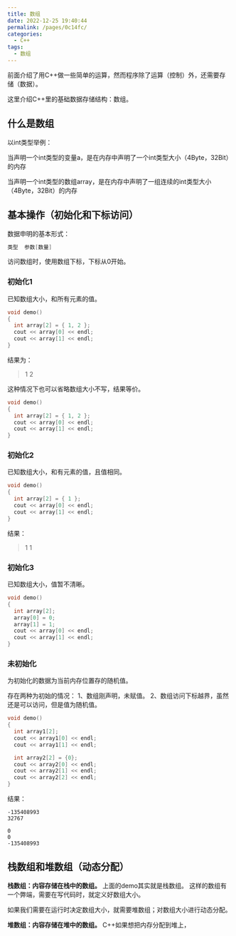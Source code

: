 ```yaml
---
title: 数组
date: 2022-12-25 19:40:44
permalink: /pages/0c14fc/
categories:
  - C++
tags:
  - 数组
---
```


前面介绍了用C++做一些简单的运算，然而程序除了运算（控制）外，还需要存储（数据）。

这里介绍C++里的基础数据存储结构：数组。

<!-- more -->

## 什么是数组

以int类型举例：

当声明一个int类型的变量a，是在内存中声明了一个int类型大小（4Byte，32Bit）的内存

当声明一个int类型的数组array，是在内存中声明了一组连续的int类型大小（4Byte，32Bit）的内存

## 基本操作（初始化和下标访问）

数据申明的基本形式：

```c++
类型  参数[数量]
```
访问数组时，使用数组下标，下标从0开始。

### 初始化1
已知数组大小，和所有元素的值。
```c++
void demo()
{
  int array[2] = { 1, 2 };
  cout << array[0] << endl;
  cout << array[1] << endl;
}
```
结果为：
> 1
> 2

这种情况下也可以省略数组大小不写，结果等价。
```c++
void demo()
{
  int array[2] = { 1, 2 };
  cout << array[0] << endl;
  cout << array[1] << endl;
}
```


### 初始化2
已知数组大小，和有元素的值，且值相同。
```c++
void demo()
{
  int array[2] = { 1 };
  cout << array[0] << endl;
  cout << array[1] << endl;
}
```
结果：
> 1
> 1


### 初始化3
已知数组大小，值暂不清晰。
```c++
void demo()
{
  int array[2];
  array[0] = 0;
  array[1] = 1;
  cout << array[0] << endl;
  cout << array[1] << endl;
}
```

### 未初始化
为初始化的数据为当前内存位置存的随机值。

存在两种为初始的情况：
1、数组刚声明，未赋值。
2、数组访问下标越界，虽然还是可以访问，但是值为随机值。

```c++
void demo()
{
  int array1[2];
  cout << array1[0] << endl;
  cout << array1[1] << endl;

  int array2[2] = {0};
  cout << array2[0] << endl;
  cout << array2[1] << endl;
  cout << array2[2] << endl;
}
```

结果：
```
-135408993
32767

0
0
-135408993
```


## 栈数组和堆数组（动态分配）

**栈数组：内容存储在栈中的数组。** 
上面的demo其实就是栈数组。
这样的数组有一个弊端，需要在写代码时，就定义好数组大小。

如果我们需要在运行时决定数组大小，就需要堆数组；对数组大小进行动态分配。

**堆数组：内容存储在堆中的数组。**
C++如果想把内存分配到堆上，
